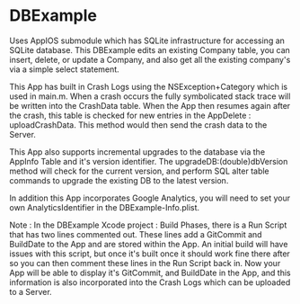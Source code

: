 DBExample
=========

Uses AppIOS submodule which has SQLite infrastructure for accessing an SQLite database.
This DBExample edits an existing Company table, you can insert, delete, or update a Company, and also 
get all the existing company's via a simple select statement.

This App has built in Crash Logs using the NSException+Category which is used in main.m. When a crash 
occurs the fully symbolicated stack trace will be written into the CrashData table. When the App then
resumes again after the crash, this table is checked for new entries in the AppDelete : uploadCrashData.
This method would then send the crash data to the Server.

This App also supports incremental upgrades to the database via the AppInfo Table and it's version
identifier. The upgradeDB:(double)dbVersion method will check for the current version, and perform
SQL alter table commands to upgrade the existing DB to the latest version.

In addition this App incorporates Google Analytics, you will need to set your own AnalyticsIdentifier in
the DBExample-Info.plist.

Note : In the DBExample Xcode project : Build Phases, there is a Run Script that has two lines commented
out. These lines add a GitCommit and BuildDate to the App and are stored within the App. An initial build
will have issues with this script, but once it's built once it should work fine there after so you can then
comment these lines in the Run Script back in. Now your App will be able to display it's GitCommit, and
BuildDate in the App, and this information is also incorporated into the Crash Logs which can be uploaded
to a Server.
